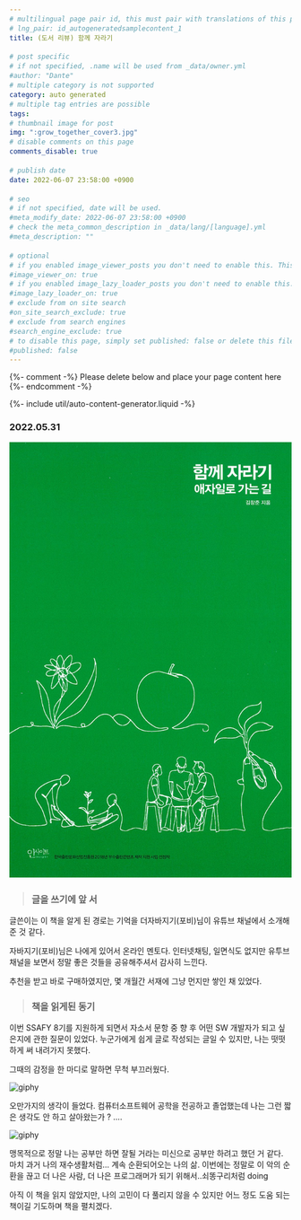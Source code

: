 ```yaml
---
# multilingual page pair id, this must pair with translations of this page. (This name must be unique)
# lng_pair: id_autogeneratedsamplecontent_1
title: (도서 리뷰) 함께 자라기

# post specific
# if not specified, .name will be used from _data/owner.yml
#author: "Dante"
# multiple category is not supported
category: auto generated
# multiple tag entries are possible
tags:
# thumbnail image for post
img: ":grow_together_cover3.jpg"
# disable comments on this page
comments_disable: true

# publish date
date: 2022-06-07 23:58:00 +0900

# seo
# if not specified, date will be used.
#meta_modify_date: 2022-06-07 23:58:00 +0900
# check the meta_common_description in _data/lang/[language].yml
#meta_description: ""

# optional
# if you enabled image_viewer_posts you don't need to enable this. This is only if image_viewer_posts = false
#image_viewer_on: true
# if you enabled image_lazy_loader_posts you don't need to enable this. This is only if image_lazy_loader_posts = false
#image_lazy_loader_on: true
# exclude from on site search
#on_site_search_exclude: true
# exclude from search engines
#search_engine_exclude: true
# to disable this page, simply set published: false or delete this file
#published: false
---
```

{%- comment -%} Please delete below and place your page content here {%- endcomment -%}

{%- include util/auto-content-generator.liquid -%}

<!-- outline-start -->

### 2022.05.31

![](../assets/img/posts/grow_together_cover.jpg)

> ### 글을 쓰기에 앞 서

글쓴이는 이 책을 알게 된 경로는 기억을 더자바지기(포비)님이 유튜브 채널에서 소개해준 것 같다.

자바지기(포비)님은 나에게 있어서 온라인 멘토다. 인터넷채팅, 일면식도 없지만 유투브 채널을 보면서 정말 좋은 것들을 공유해주셔서 감사히 느낀다.

추천을 받고 바로 구매하였지만, 몇 개월간 서재에 그냥 먼지만 쌓인 채 있었다.

> ### 책을 읽게된 동기

이번 SSAFY 8기를 지원하게 되면서 자소서 문항 중 향 후 어떤 SW 개발자가 되고 싶은지에 관한 질문이 있었다.
누군가에게 쉽게 글로 작성되는 글일 수 있지만, 나는 떳떳하게 써 내려가지 못했다.

그때의 감정을 한 마디로 말하면 무척 부끄러웠다.

![giphy](https://user-images.githubusercontent.com/56623911/172419544-4cd74950-1926-409f-a421-15590afde3f8.gif)


오만가지의 생각이 들었다. 컴퓨터소프트웨어 공학을 전공하고 졸업했는데 나는 그런 짧은 생각도 안 하고 살아왔는가 ? ….

![giphy](https://user-images.githubusercontent.com/56623911/172419818-278eab8e-bde3-489f-93a3-dfb37dd08181.gif)

맹목적으로 정말 나는 공부만 하면 잘될 거라는 미신으로 공부만 하려고 했던 거 같다.  마치 과거 나의 재수생활처럼…  계속 순환되어오는 나의 삶.  이번에는 정말로 이 악의 순환을 끊고 더 나은 사람, 더 나은 프로그래머가 되기 위해서..쇠똥구리처럼 doing

아직 이 책을 읽지 않았지만, 나의 고민이 다 풀리지 않을 수 있지만 어느 정도 도움 되는 책이길 기도하며 책을 펼치겠다.


<!-- outline-end -->
